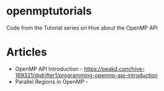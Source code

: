 # openmptutorials
Code from the Tutorial series on Hive about the OpenMP API

# Articles
- OpenMP API Introduction - https://peakd.com/hive-169321/@drifter1/programming-openmp-api-introduction
- Parallel Regions in OpenMP - 
